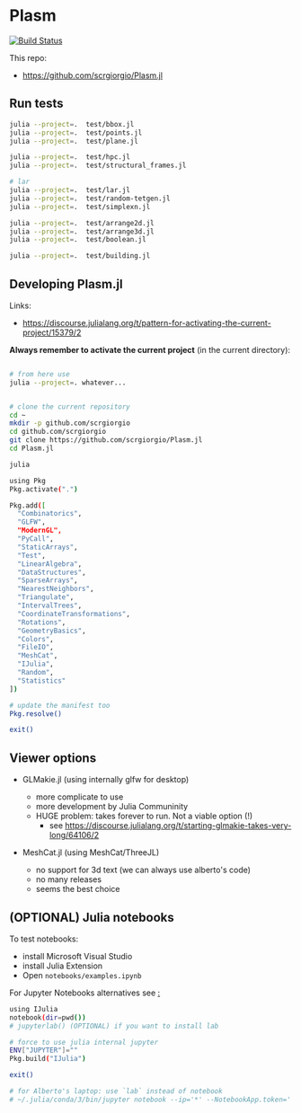 # Plasm

[![Build Status](https://github.com/scrgiorgio/Plasm.jl/actions/workflows/CI.yml/badge.svg?branch=master)](https://github.com/scrgiorgio/Plasm.jl/actions/workflows/CI.yml?query=branch%3Amaster)


This repo:
- https://github.com/scrgiorgio/Plasm.jl

## Run tests

```bash
julia --project=.  test/bbox.jl
julia --project=.  test/points.jl
julia --project=.  test/plane.jl

julia --project=.  test/hpc.jl
julia --project=.  test/structural_frames.jl

# lar
julia --project=.  test/lar.jl
julia --project=.  test/random-tetgen.jl
julia --project=.  test/simplexn.jl

julia --project=.  test/arrange2d.jl
julia --project=.  test/arrange3d.jl
julia --project=.  test/boolean.jl

julia --project=.  test/building.jl
```

## Developing Plasm.jl

Links:
- https://discourse.julialang.org/t/pattern-for-activating-the-current-project/15379/2

**Always remember to activate the current project** (in the current directory):

```bash

# from here use
julia --project=. whatever...
```

```bash

# clone the current repository
cd ~
mkdir -p github.com/scrgiorgio
cd github.com/scrgiorgio
git clone https://github.com/scrgiorgio/Plasm.jl
cd Plasm.jl

julia

using Pkg
Pkg.activate(".")

Pkg.add([
  "Combinatorics", 
  "GLFW", 
  "ModernGL", 
  "PyCall", 
  "StaticArrays", 
  "Test", 
  "LinearAlgebra", 
  "DataStructures", 
  "SparseArrays", 
  "NearestNeighbors", 
  "Triangulate", 
  "IntervalTrees",
  "CoordinateTransformations", 
  "Rotations",
  "GeometryBasics",
  "Colors",
  "FileIO",
  "MeshCat",
  "IJulia",
  "Random",
  "Statistics"
])

# update the manifest too
Pkg.resolve()

exit()
```

## Viewer options

- GLMakie.jl (using internally glfw for desktop)
  - more complicate to use
  - more development by Julia Communinity
  - HUGE problem: takes forever to run. Not a viable option (!)
    - see https://discourse.julialang.org/t/starting-glmakie-takes-very-long/64106/2

- MeshCat.jl (using MeshCat/ThreeJL)
  - no support for 3d text (we can always use alberto's code)
  - no many releases
  - seems the best choice

## (OPTIONAL) Julia notebooks

To test notebooks:
- install Microsoft Visual Studio
- install Julia Extension
- Open `notebooks/examples.ipynb`

For Jupyter Notebooks alternatives see [ :](https://marketsplash.com/julia-ides/)

```bash
using IJulia
notebook(dir=pwd())
# jupyterlab() (OPTIONAL) if you want to install lab

# force to use julia internal jupyter
ENV["JUPYTER"]=""
Pkg.build("IJulia")

exit()

# for Alberto's laptop: use `lab` instead of notebook
# ~/.julia/conda/3/bin/jupyter notebook --ip='*' --NotebookApp.token='' --NotebookApp.password=''
```

